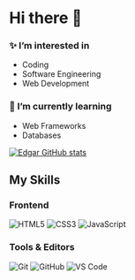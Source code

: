# Hi there 👋

### ✨ I’m interested in
- Coding
- Software Engineering
- Web Development

### 📖 I’m currently learning 
- Web Frameworks
- Databases

[![Edgar GitHub stats](https://github-readme-stats.vercel.app/api?username=EdgarAsdf&theme=buefy&show_icons=true)](https://github.com/anuraghazra/github-readme-stats)

## My Skills
### Frontend
![HTML5](https://img.shields.io/badge/-HTML5-%23E44D27?style=flat-square&logo=html5&logoColor=ffffff)
![CSS3](https://img.shields.io/badge/-CSS3-%231572B6?style=flat-square&logo=css3)
![JavaScript](https://img.shields.io/badge/-JavaScript-%23F7DF1C?style=flat-square&logo=javascript&logoColor=000000&labelColor=%23F7DF1C&color=%23FFCE5A)
### Tools & Editors
![Git](https://img.shields.io/badge/-Git-%23F05032?style=flat-square&logo=git&logoColor=%23ffffff)
![GitHub](https://img.shields.io/badge/-GitHub-181717?style=flat-square&logo=github)
![VS Code](http://img.shields.io/badge/-VS%20Code-007ACC?style=flat-square&logo=visual-studio-code&logoColor=ffffff)
